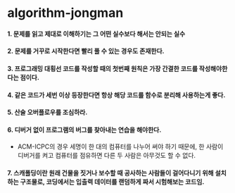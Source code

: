 # algorithm-jongman



#### 1. 문제를 읽고 제대로 이해하기는 그 어떤 실수보다 해서는 안되는 실수



#### 2. 문제를 거꾸로 시작한다면 빨리 풀 수 있는 경우도 존재한다.



#### 3. 프로그래밍 대횡선 코드를 작성할 때의 첫번째 원칙은 가장 간결한 코드를 작성해야한다는 점이다.



#### 4. 같은 코드가 세번 이상 등장한다면 항상 해당 코드를 함수로 분리해 사용하는게 좋다.



#### 5. 산술 오버플로우를 조심하라.



#### 6. 디버거 없이 프로그램의 버그를 찾아내는 연습을 해야한다.

- ACM-ICPC의 경우 세명이 한 대의 컴퓨터를 나누어 써야 하기 때문에, 한 사람이 디버거를 켜고 컴퓨터를 점유하면 다른 두 사람은 아무것도 할 수 없다.



#### 7. 스캐폴딩이란 원래 건물을 짓거나 보수할 때 공사하는 사람들이 걸어다니기 위해 설치하는 구조물로, 코딩에서는 입출력 데이터를 랜덤하게 짜서 시험해보는 코드임.





